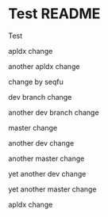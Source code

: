 Test README
===========

Test

apldx change

another apldx change

change by seqfu

dev branch change

another dev branch change

master change

another dev change

another master change

yet another dev change

yet another master change

apldx change
